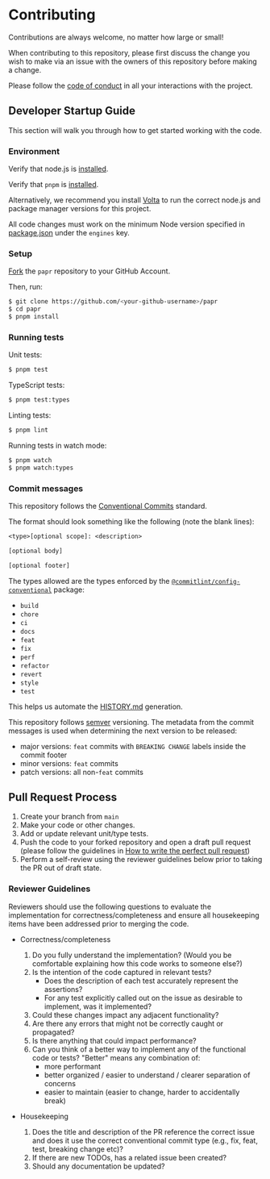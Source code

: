 # Contributing

Contributions are always welcome, no matter how large or small!

When contributing to this repository, please first discuss the change you wish to make via an issue with the owners of this repository before making a change.

Please follow the [code of conduct](CODE_OF_CONDUCT.md) in all your interactions with the project.

## Developer Startup Guide

This section will walk you through how to get started working with the code.

### Environment

Verify that node.js is [installed](https://nodejs.org/en/download/).

Verify that `pnpm` is [installed](https://pnpm.io/installation).

Alternatively, we recommend you install [Volta](https://volta.sh) to run the correct node.js and package manager versions for this project.

All code changes must work on the minimum Node version specified in [package.json](./package.json) under the `engines` key.

### Setup

[Fork](https://help.github.com/articles/fork-a-repo/) the `papr` repository to your GitHub Account.

Then, run:

```sh
$ git clone https://github.com/<your-github-username>/papr
$ cd papr
$ pnpm install
```

### Running tests

Unit tests:

```sh
$ pnpm test
```

TypeScript tests:

```sh
$ pnpm test:types
```

Linting tests:

```sh
$ pnpm lint
```

Running tests in watch mode:

```sh
$ pnpm watch
$ pnpm watch:types
```

### Commit messages

This repository follows the [Conventional Commits](https://www.conventionalcommits.org/en/v1.0.0/) standard.

The format should look something like the following (note the blank lines):

```txt
<type>[optional scope]: <description>

[optional body]

[optional footer]
```

The types allowed are the types enforced by the [`@commitlint/config-conventional`](https://github.com/conventional-changelog/commitlint/tree/master/%40commitlint/config-conventional) package:

- `build`
- `chore`
- `ci`
- `docs`
- `feat`
- `fix`
- `perf`
- `refactor`
- `revert`
- `style`
- `test`

This helps us automate the [HISTORY.md](HISTORY.md) generation.

This repository follows [semver](https://semver.org/) versioning. The metadata from the commit messages is used when determining the next version to be released:

- major versions: `feat` commits with `BREAKING CHANGE` labels inside the commit footer
- minor versions: `feat` commits
- patch versions: all non-`feat` commits

## Pull Request Process

1. Create your branch from `main`
1. Make your code or other changes.
1. Add or update relevant unit/type tests.
1. Push the code to your forked repository and open a draft pull request (please follow the guidelines in [How to write the perfect pull request](https://blog.github.com/2015-01-21-how-to-write-the-perfect-pull-request/))
1. Perform a self-review using the reviewer guidelines below prior to taking the PR out of draft state.

### Reviewer Guidelines

Reviewers should use the following questions to evaluate the implementation for correctness/completeness and ensure all housekeeping items have been addressed prior to merging the code.

- Correctness/completeness

  1. Do you fully understand the implementation? (Would you be comfortable explaining how this code works to someone else?)
  1. Is the intention of the code captured in relevant tests?
     - Does the description of each test accurately represent the assertions?
     - For any test explicitly called out on the issue as desirable to implement, was it implemented?
  1. Could these changes impact any adjacent functionality?
  1. Are there any errors that might not be correctly caught or propagated?
  1. Is there anything that could impact performance?
  1. Can you think of a better way to implement any of the functional code or tests? "Better" means any combination of:
     - more performant
     - better organized / easier to understand / clearer separation of concerns
     - easier to maintain (easier to change, harder to accidentally break)

- Housekeeping

  1. Does the title and description of the PR reference the correct issue and does it use the correct conventional commit type (e.g., fix, feat, test, breaking change etc)?
  1. If there are new TODOs, has a related issue been created?
  1. Should any documentation be updated?

